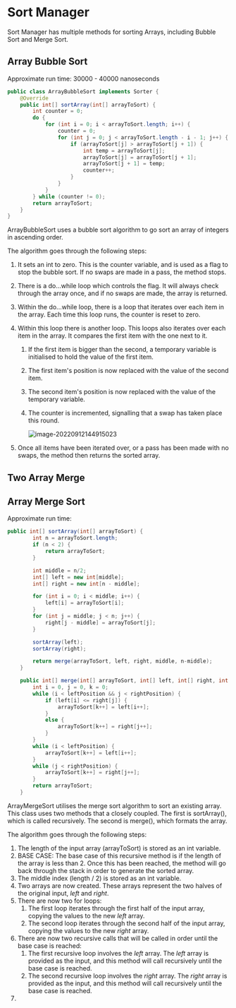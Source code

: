 # Sort Manager

Sort Manager has multiple methods for sorting Arrays, including Bubble Sort and Merge Sort.



## Array Bubble Sort

Approximate run time: 30000 - 40000 nanoseconds

```java
public class ArrayBubbleSort implements Sorter {
    @Override
    public int[] sortArray(int[] arrayToSort) {
        int counter = 0;
        do {
            for (int i = 0; i < arrayToSort.length; i++) {
                counter = 0;
                for (int j = 0; j < arrayToSort.length - i - 1; j++) {
                    if (arrayToSort[j] > arrayToSort[j + 1]) {
                        int temp = arrayToSort[j];
                        arrayToSort[j] = arrayToSort[j + 1];
                        arrayToSort[j + 1] = temp;
                        counter++;
                    }
                }
            }
        } while (counter != 0);
        return arrayToSort;
    }
}
```

ArrayBubbleSort uses a bubble sort algorithm to go sort an array of integers in ascending order.

The algorithm goes through the following steps:

1. It sets an int to zero. This is the counter variable, and is used as a flag to stop the bubble sort. If no swaps are made in a pass, the method stops.

2. There is a do...while loop which controls the flag. It will always check through the array once, and if no swaps are made, the array is returned.

3. Within the do...while loop, there is a loop that iterates over each item in the array. Each time this loop runs, the counter is reset to zero.

4. Within this loop there is another loop. This loops also iterates over each item in the array. It compares the first item with the one next to it.

    1. If the first item is bigger than the second, a temporary variable is initialised to hold the value of the first item.

    2. The first item's position is now replaced with the value of the second item.

    3. The second item's position is now replaced with the value of the temporary variable.

    4. The counter is incremented, signalling that a swap has taken place this round.

       ![image-20220912144915023](C:\Users\maddy\AppData\Roaming\Typora\typora-user-images\image-20220912144915023.png)

5. Once all items have been iterated over, or a pass has been made with no swaps, the method then returns the sorted array.



## Two Array Merge



## Array Merge Sort

Approximate run time:

```java
public int[] sortArray(int[] arrayToSort) {
        int n = arrayToSort.length;
        if (n < 2) {
            return arrayToSort;
        }

        int middle = n/2;
        int[] left = new int[middle];
        int[] right = new int[n - middle];

        for (int i = 0; i < middle; i++) {
            left[i] = arrayToSort[i];
        }
        for (int j = middle; j < n; j++) {
            right[j - middle] = arrayToSort[j];
        }

        sortArray(left);
        sortArray(right);

        return merge(arrayToSort, left, right, middle, n-middle);
    }

    public int[] merge(int[] arrayToSort, int[] left, int[] right, int leftPosition, int rightPosition) {
        int i = 0, j = 0, k = 0;
        while (i < leftPosition && j < rightPosition) {
            if (left[i] <= right[j]) {
                arrayToSort[k++] = left[i++];
            }
            else {
                arrayToSort[k++] = right[j++];
            }
        }
        while (i < leftPosition) {
            arrayToSort[k++] = left[i++];
        }
        while (j < rightPosition) {
            arrayToSort[k++] = right[j++];
        }
        return arrayToSort;
    }
```

ArrayMergeSort utilises the merge sort algorithm to sort an existing array. This class uses two methods that a closely coupled. The first is sortArray(), which is called recursively. The second is merge(), which formats the array.

The algorithm goes through the following steps:

1) The length of the input array (arrayToSort) is stored as an int variable.
2) BASE CASE: The base case of this recursive method is if the length of the array is less than 2. Once this has been reached, the method will go back through the stack in order to generate the sorted array.
3) The middle index (length / 2) is stored as an int variable.
4) Two arrays are now created. These arrays represent the two halves of the original input, *left* and *right*.
5) There are now two for loops:
    1) The first loop iterates through the first half of the input array, copying the values to the new *left* array.
    2) The second loop iterates through the second half of the input array, copying the values to the new *right* array.
6) There are now two recursive calls that will be called in order until the base case is reached:
    1) The first recursive loop involves the *left* array. The *left* array is provided as the input, and this method will call recursively until the base case is reached.
    2) The second recursive loop involves the *right* array. The *right* array is provided as the input, and this method will call recursively until the base case is reached.
7) 